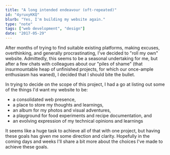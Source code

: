 ```yaml
---
title: "A long intended endeavour (oft-repeated)"
id: "4yruxyKKQ"
blurb: "Yes, I'm building my website again."
type: "note"
tags: ["web development", "design"]
date: "2017-05-29"
---
```


After months of trying to find suitable existing platforms, making excuses, overthinking, and generally procrastinating, I've decided to "roll my own" website. Admittedly, this seems to be a seasonal undertaking for me, but after a few chats with colleagues about our "piles of shame" (that insurmountable heap of unfinished projects, for which our once-ample enthusiasm has waned), I decided that I should bite the bullet.

In trying to decide on the scope of this project, I had a go at listing out some of the things I'd want my website to be:
- a consolidated web presence,
- a place to store my thoughts and learnings,
- an album for my photos and visual adventures,
- a playground for food experiments and recipe documentation, and
- an evolving expression of my technical opinions and learnings

It seems like a huge task to achieve all of that with one project, but having these goals has given me some direction and clarity. Hopefully in the coming days and weeks I'll share a bit more about the choices I've made to achieve these goals.